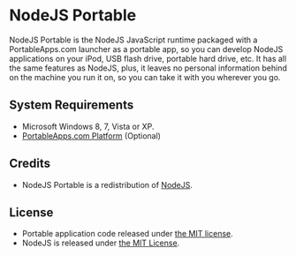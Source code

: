 # NodeJS Portable

NodeJS Portable is the NodeJS JavaScript runtime packaged with a PortableApps.com launcher as a portable app, so you can develop NodeJS applications on your iPod, USB flash drive, portable hard drive, etc. It has all the same features as NodeJS, plus, it leaves no personal information behind on the machine you run it on, so you can take it with you wherever you go.

## System Requirements

* Microsoft Windows 8, 7, Vista or XP.
* [PortableApps.com Platform](http://portableapps.com/download) (Optional)

## Credits

* NodeJS Portable is a redistribution of [NodeJS](https://nodejs.org/).

## License

* Portable application code released under [the MIT license](LICENSE).
* NodeJS is released under [the MIT License](https://raw.githubusercontent.com/nodejs/node/master/LICENSE).
